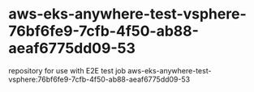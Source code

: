 # aws-eks-anywhere-test-vsphere-76bf6fe9-7cfb-4f50-ab88-aeaf6775dd09-53
repository for use with E2E test job aws-eks-anywhere-test-vsphere:76bf6fe9-7cfb-4f50-ab88-aeaf6775dd09-53
